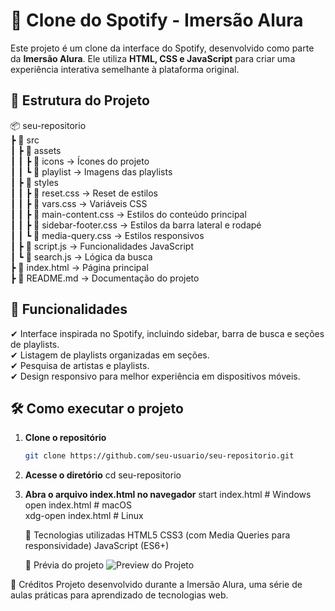 # 🎵 Clone do Spotify - Imersão Alura  

Este projeto é um clone da interface do Spotify, desenvolvido como parte da **Imersão Alura**. Ele utiliza **HTML, CSS e JavaScript** para criar uma experiência interativa semelhante à plataforma original.  

## 📂 Estrutura do Projeto  

📦 seu-repositorio  
┣ 📂 src  
┃ ┣ 📂 assets  
┃ ┃ ┣ 📂 icons → Ícones do projeto  
┃ ┃ ┗ 📂 playlist → Imagens das playlists  
┃ ┣ 📂 styles  
┃ ┃ ┣ 📜 reset.css → Reset de estilos  
┃ ┃ ┣ 📜 vars.css → Variáveis CSS  
┃ ┃ ┣ 📜 main-content.css → Estilos do conteúdo principal  
┃ ┃ ┣ 📜 sidebar-footer.css → Estilos da barra lateral e rodapé  
┃ ┃ ┗ 📜 media-query.css → Estilos responsivos  
┃ ┣ 📜 script.js → Funcionalidades JavaScript  
┃ ┗ 📜 search.js → Lógica da busca  
┣ 📜 index.html → Página principal  
┣ 📜 README.md → Documentação do projeto  



## 🚀 Funcionalidades  

✔ Interface inspirada no Spotify, incluindo sidebar, barra de busca e seções de playlists.  
✔ Listagem de playlists organizadas em seções.  
✔ Pesquisa de artistas e playlists.  
✔ Design responsivo para melhor experiência em dispositivos móveis.  

## 🛠 Como executar o projeto  

1. **Clone o repositório**  
   ```bash
   git clone https://github.com/seu-usuario/seu-repositorio.git

2. **Acesse o diretório**
cd seu-repositorio

3. **Abra o arquivo index.html no navegador**
   start index.html  # Windows  
   open index.html   # macOS  
   xdg-open index.html  # Linux

   📌 Tecnologias utilizadas
      HTML5
      CSS3 (com Media Queries para responsividade)
      JavaScript (ES6+)

   📸 Prévia do projeto
  ![Preview do Projeto](https://www.google.com/url?sa=i&url=https%3A%2F%2Fwww.techtudo.com.br%2Fdicas-e-tutoriais%2F2022%2F02%2Fspotify-web-como-usar-o-streaming-no-navegador.ghtml&psig=AOvVaw17UiKrA-32EyVuHojsITIk&ust=1738765901494000&source=images&cd=vfe&opi=89978449&ved=0CBQQjRxqFwoTCMCLo_KdqosDFQAAAAAdAAAAABAE)


  📜 Créditos
Projeto desenvolvido durante a Imersão Alura, uma série de aulas práticas para aprendizado de tecnologias web.

